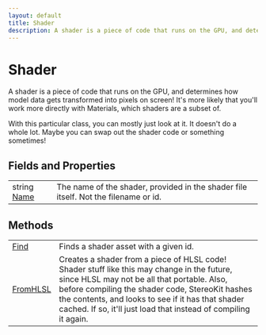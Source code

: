 ```yaml
---
layout: default
title: Shader
description: A shader is a piece of code that runs on the GPU, and determines how model data gets transformed into pixels on screen! It's more likely that you'll work more directly with Materials, which shaders are a subset of.  With this particular class, you can mostly just look at it. It doesn't do a whole lot. Maybe you can swap out the shader code or something sometimes!
---
```

# Shader

A shader is a piece of code that runs on the GPU, and determines
how model data gets transformed into pixels on screen! It's more likely
that you'll work more directly with Materials, which shaders are a subset of.

With this particular class, you can mostly just look at it. It doesn't do
a whole lot. Maybe you can swap out the shader code or something sometimes!


## Fields and Properties

|  |  |
|--|--|
|string [Name]({{site.url}}/Pages/Reference/Shader/Name.html)|The name of the shader, provided in the shader file itself. Not the filename or id.|



## Methods

|  |  |
|--|--|
|[Find]({{site.url}}/Pages/Reference/Shader/Find.html)|Finds a shader asset with a given id.|
|[FromHLSL]({{site.url}}/Pages/Reference/Shader/FromHLSL.html)|Creates a shader from a piece of HLSL code! Shader stuff like this may change in the future, since HLSL may not be all that portable. Also, before compiling the shader code, StereoKit hashes the contents, and looks to see if it has that shader cached. If so, it'll just load that instead of compiling it again.|


